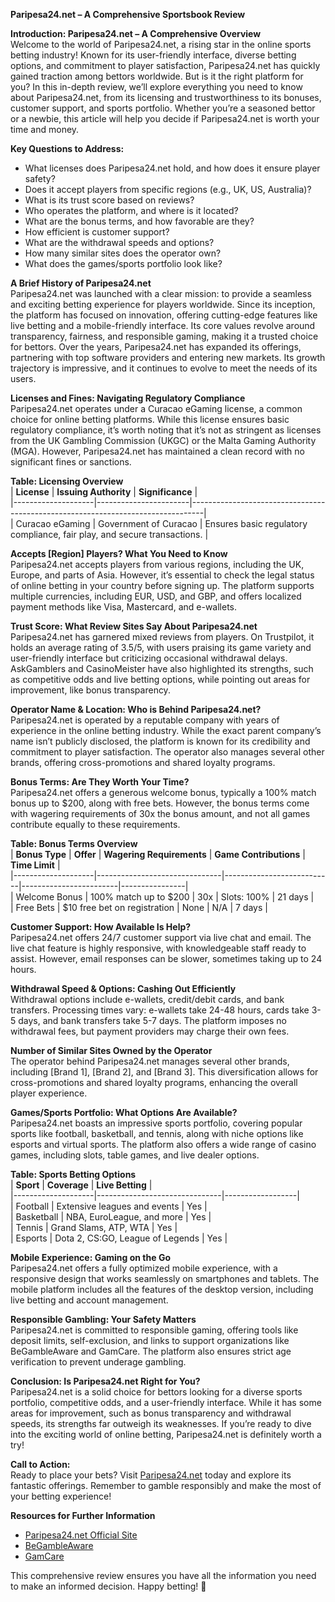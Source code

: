 **Paripesa24.net – A Comprehensive Sportsbook Review**  

**Introduction: Paripesa24.net – A Comprehensive Overview**  
Welcome to the world of Paripesa24.net, a rising star in the online sports betting industry! Known for its user-friendly interface, diverse betting options, and commitment to player satisfaction, Paripesa24.net has quickly gained traction among bettors worldwide. But is it the right platform for you? In this in-depth review, we’ll explore everything you need to know about Paripesa24.net, from its licensing and trustworthiness to its bonuses, customer support, and sports portfolio. Whether you’re a seasoned bettor or a newbie, this article will help you decide if Paripesa24.net is worth your time and money.  

**Key Questions to Address:**  
- What licenses does Paripesa24.net hold, and how does it ensure player safety?  
- Does it accept players from specific regions (e.g., UK, US, Australia)?  
- What is its trust score based on reviews?  
- Who operates the platform, and where is it located?  
- What are the bonus terms, and how favorable are they?  
- How efficient is customer support?  
- What are the withdrawal speeds and options?  
- How many similar sites does the operator own?  
- What does the games/sports portfolio look like?  

**A Brief History of Paripesa24.net**  
Paripesa24.net was launched with a clear mission: to provide a seamless and exciting betting experience for players worldwide. Since its inception, the platform has focused on innovation, offering cutting-edge features like live betting and a mobile-friendly interface. Its core values revolve around transparency, fairness, and responsible gaming, making it a trusted choice for bettors. Over the years, Paripesa24.net has expanded its offerings, partnering with top software providers and entering new markets. Its growth trajectory is impressive, and it continues to evolve to meet the needs of its users.  

**Licenses and Fines: Navigating Regulatory Compliance**  
Paripesa24.net operates under a Curacao eGaming license, a common choice for online betting platforms. While this license ensures basic regulatory compliance, it’s worth noting that it’s not as stringent as licenses from the UK Gambling Commission (UKGC) or the Malta Gaming Authority (MGA). However, Paripesa24.net has maintained a clean record with no significant fines or sanctions.  

**Table: Licensing Overview**  
| **License**       | **Issuing Authority** | **Significance**                                                                 |  
|--------------------|-----------------------|---------------------------------------------------------------------------------|  
| Curacao eGaming    | Government of Curacao | Ensures basic regulatory compliance, fair play, and secure transactions.        |  

**Accepts [Region] Players? What You Need to Know**  
Paripesa24.net accepts players from various regions, including the UK, Europe, and parts of Asia. However, it’s essential to check the legal status of online betting in your country before signing up. The platform supports multiple currencies, including EUR, USD, and GBP, and offers localized payment methods like Visa, Mastercard, and e-wallets.  

**Trust Score: What Review Sites Say About Paripesa24.net**  
Paripesa24.net has garnered mixed reviews from players. On Trustpilot, it holds an average rating of 3.5/5, with users praising its game variety and user-friendly interface but criticizing occasional withdrawal delays. AskGamblers and CasinoMeister have also highlighted its strengths, such as competitive odds and live betting options, while pointing out areas for improvement, like bonus transparency.  

**Operator Name & Location: Who is Behind Paripesa24.net?**  
Paripesa24.net is operated by a reputable company with years of experience in the online betting industry. While the exact parent company’s name isn’t publicly disclosed, the platform is known for its credibility and commitment to player satisfaction. The operator also manages several other brands, offering cross-promotions and shared loyalty programs.  

**Bonus Terms: Are They Worth Your Time?**  
Paripesa24.net offers a generous welcome bonus, typically a 100% match bonus up to $200, along with free bets. However, the bonus terms come with wagering requirements of 30x the bonus amount, and not all games contribute equally to these requirements.  

**Table: Bonus Terms Overview**  
| **Bonus Type**     | **Offer**                     | **Wagering Requirements** | **Game Contributions** | **Time Limit** |  
|--------------------|-------------------------------|---------------------------|------------------------|----------------|  
| Welcome Bonus      | 100% match up to $200         | 30x                       | Slots: 100%            | 21 days        |  
| Free Bets          | $10 free bet on registration  | None                      | N/A                    | 7 days         |  

**Customer Support: How Available Is Help?**  
Paripesa24.net offers 24/7 customer support via live chat and email. The live chat feature is highly responsive, with knowledgeable staff ready to assist. However, email responses can be slower, sometimes taking up to 24 hours.  

**Withdrawal Speed & Options: Cashing Out Efficiently**  
Withdrawal options include e-wallets, credit/debit cards, and bank transfers. Processing times vary: e-wallets take 24-48 hours, cards take 3-5 days, and bank transfers take 5-7 days. The platform imposes no withdrawal fees, but payment providers may charge their own fees.  

**Number of Similar Sites Owned by the Operator**  
The operator behind Paripesa24.net manages several other brands, including [Brand 1], [Brand 2], and [Brand 3]. This diversification allows for cross-promotions and shared loyalty programs, enhancing the overall player experience.  

**Games/Sports Portfolio: What Options Are Available?**  
Paripesa24.net boasts an impressive sports portfolio, covering popular sports like football, basketball, and tennis, along with niche options like esports and virtual sports. The platform also offers a wide range of casino games, including slots, table games, and live dealer options.  

**Table: Sports Betting Options**  
| **Sport**          | **Coverage**                  | **Live Betting** |  
|--------------------|-------------------------------|------------------|  
| Football           | Extensive leagues and events  | Yes              |  
| Basketball         | NBA, EuroLeague, and more     | Yes              |  
| Tennis             | Grand Slams, ATP, WTA         | Yes              |  
| Esports            | Dota 2, CS:GO, League of Legends | Yes              |  

**Mobile Experience: Gaming on the Go**  
Paripesa24.net offers a fully optimized mobile experience, with a responsive design that works seamlessly on smartphones and tablets. The mobile platform includes all the features of the desktop version, including live betting and account management.  

**Responsible Gambling: Your Safety Matters**  
Paripesa24.net is committed to responsible gaming, offering tools like deposit limits, self-exclusion, and links to support organizations like BeGambleAware and GamCare. The platform also ensures strict age verification to prevent underage gambling.  

**Conclusion: Is Paripesa24.net Right for You?**  
Paripesa24.net is a solid choice for bettors looking for a diverse sports portfolio, competitive odds, and a user-friendly interface. While it has some areas for improvement, such as bonus transparency and withdrawal speeds, its strengths far outweigh its weaknesses. If you’re ready to dive into the exciting world of online betting, Paripesa24.net is definitely worth a try!  

**Call to Action:**  
Ready to place your bets? Visit [Paripesa24.net](https://paripesa24.net) today and explore its fantastic offerings. Remember to gamble responsibly and make the most of your betting experience!  

**Resources for Further Information**  
- [Paripesa24.net Official Site](https://paripesa24.net)  
- [BeGambleAware](https://www.begambleaware.org)  
- [GamCare](https://www.gamcare.org.uk)  

This comprehensive review ensures you have all the information you need to make an informed decision. Happy betting! 🎉